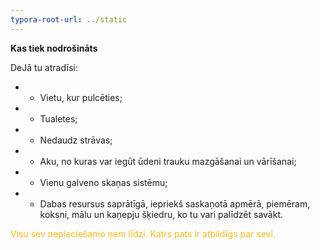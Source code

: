 ```yaml
---
typora-root-url: ../static
---
```


**Kas tiek nodrošināts**

DeJā tu atradīsi:

- -	Vietu, kur pulcēties;
- -	Tualetes;
- -	Nedaudz strāvas;
- -	Aku, no kuras var iegūt ūdeni trauku mazgāšanai un vārīšanai;
- -	Vienu galveno skaņas sistēmu;
- -	Dabas resursus saprātīgā, iepriekš saskaņotā apmērā, piemēram, koksni, mālu un kaņepju šķiedru, ko tu vari palīdzēt savākt.

<span style="color:#fdb913;">Visu sev nepieciešamo ņem līdzi. Katrs pats ir atbildīgs par sevi.</span>


